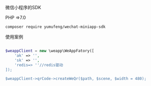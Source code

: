 
微信小程序的SDK

PHP =>7.0

`composer require yumufeng/wechat-miniapp-sdk`


使用案例

```php 

$weappClient = new \weapp\WeAppFatory([
    'ak' => '',
    'sk' => '',
    'redis=> ''//redis驱动
]);

$weappClient->qrCode->createWeQr($path, $scene, $width = 480);

```